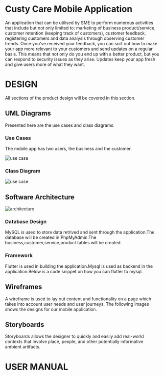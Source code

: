 # Custy Care Mobile Application

An application that can be utilised by SME to perform numerous activities that include but not only limited to; marketing of business product/service, customer retention (keeping track of customers), customer feedback, registering customers and data analysis through observing customer trends. Once you've received your feedback, you can sort out how to make your app more relevant to your customers and send updates on a regular basis. This means that not only do you end up with a better product, but you can respond to security issues as they arise. Updates keep your app fresh and give users more of what they want.

# DESIGN 
All sections of the product design will be covered in this section.

## UML Diagrams
Presented here are the use cases and class diagrams.

### Use Cases
The mobile app has two users, the business and the customer.

![use case](../master/use.jpg)

### Class Diagram

![use case](../master/class.jpg)

## Software Architecture

![architecture](../master/Architecture.png)


### Database Design
MySQL is used to store data retrived and sent through the application.The database will be created in PhpMyAdmin.The business,customer,service,product tables will be created.

### Framework
Flutter is used in building the application.Mysql is used as backend in the application.Below is a code snippet on how you can flutter to mysql.

## Wireframes
A wireframe is used to lay out content and functionality on a page which takes into account user needs and user journeys.
The following images shows the designs for our mobile application.

## Storyboards
Storyboards allows the designer to quickly and easily add real-world contexts that involve place, people, and other potentially informative ambient artifacts.

# USER MANUAL
